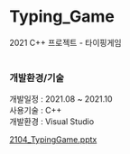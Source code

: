 # Typing_Game
2021 C++ 프로젝트 - 타이핑게임<br><br>

<h3> 개발환경/기술 </h3>
개발일정 : 2021.08 ~ 2021.10 <br>
사용기술 : C++ <br>
개발환경 : Visual Studio <br>

[2104_TypingGame.pptx](https://github.com/U-and-Me/Typing_Game/files/7520609/2104_TypingGame.pptx)

